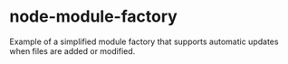 node-module-factory
===================

Example of a simplified module factory that supports automatic updates when files are added or modified. 